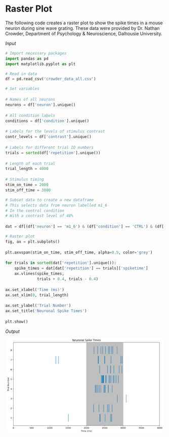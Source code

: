 # Raster Plot
The following code creates a raster plot to show the spike times in a mouse neuron during sine wave grating. These data were provided by Dr. Nathan Crowder, Department of Psychology & Neuroscience, Dalhousie University.

*Input*

```python
# Import necessary packages
import pandas as pd
import matplotlib.pyplot as plt
```


```python
# Read in data
df = pd.read_csv('crowder_data_all.csv')
```


```python
# Set variables

# Names of all neurons
neurons = df['neuron'].unique()

# All condition labels
conditions = df['condition'].unique()

# Labels for the levels of stimulus contrast
contr_levels = df['contrast'].unique()

# Labels for different trial ID numbers
trials = sorted(df['repetition'].unique())

# Length of each trial
trial_length = 4000

# Stimulus timing
stim_on_time = 2000
stim_off_time = 3000
```


```python
# Subset data to create a new dataframe
# This selects data from neuron labelled m1_6
# In the control condition
# With a contrast level of 48%

dat = df[(df['neuron'] == 'm1_6') & (df['condition'] == 'CTRL') & (df['contrast'] == 48)]
```


```python
# Raster plot
fig, ax = plt.subplots()

plt.axvspan(stim_on_time, stim_off_time, alpha=0.5, color='grey')

for trials in sorted(dat['repetition'].unique()):
    spike_times = dat[dat['repetition'] == trials]['spiketime']
    ax.vlines(spike_times,
              trials + 0.4, trials - 0.4)

ax.set_xlabel('Time (ms)')
ax.set_xlim(0, trial_length)

ax.set_ylabel('Trial Number')
ax.set_title('Neuronal Spike Times')

plt.show()
```
*Output*

<img src="rasterplot.png" alt="rasterplot"/>
 <br />
    



